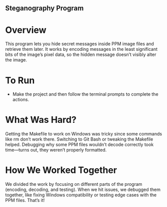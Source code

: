 ## Steganography Program

# Overview
This program lets you hide secret messages inside PPM image files and retrieve them later. It works by encoding messages in the least significant bits of the image’s pixel data, so the hidden message doesn’t visibly alter the image.

# To Run
- Make the project and then follow the terminal prompts to complete the actions.


# What Was Hard?

Getting the Makefile to work on Windows was tricky since some commands like rm don’t work there. Switching to Git Bash or tweaking the Makefile helped.
Debugging why some PPM files wouldn’t decode correctly took time—turns out, they weren’t properly formatted.

# How We Worked Together
We divided the work by focusing on different parts of the program (encoding, decoding, and testing).
When we hit issues, we debugged them together, like fixing Windows compatibility or testing edge cases with the PPM files.
That’s it!